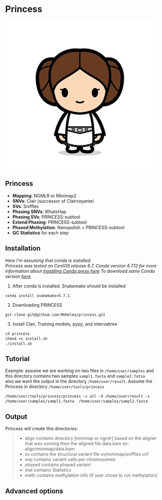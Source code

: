 # Princess
![princess](./pictures/leia.jpg)

## Princess

* __Mapping__:  NGMLR or Minimap2
* __SNVs__: Clair (successor of Clairvoyante)
* __SVs__: Sniffles
* __Phasing SNVs__: WhatsHap
* __Phasing SVs__: PRINCESS-subtool
* __Extend Phasing__: PRINCESS-subtool
* __Phased Methylation__: Nanopolish + PRINCESS-subtool
* __QC Statistics__ for each step

## Installation
*Here I'm assuming that conda is installed.  
Princess was tested on CentOS release 6.7, Conda version 4.7.12
for more information about [Installing Conda press here](https://bioconda.github.io/user/install.html#install-conda, "Install Conda")
To download same Conda version [here](https://repo.continuum.io/miniconda/Miniconda3-4.7.12-Linux-x86_64.sh "Conda 4.7.12")*

1. After conda is installed. Snakemake should be installed
~~~
conda install snakemake=5.7.1
~~~
2. Downloading PRINCESS  
~~~
git clone git@github.com:MeHelmy/princess.git
~~~
3. Install Clair, Training models, pypy, and intervaltree
~~~
cd princess
chmod +x install.sh
./install.sh
~~~


## Tutorial
Example: assume we are working on two files in `/home/user/samples` and this directory contains two samples `sampl1.fasta` and `sample2.fatsa`  
also we want the output in the directory `/home/user/result`.
Assume the Princess in directory `/home/user/tools/princess`
~~~
/home/user/tools/princess/princess -c all -d /home/user/result -s /home/user/samples/sampl1.fasta  /home/user/samples/sampl2.fasta
~~~



## Output

Princess will create this directories:
> - align   contains directory [minimap or ngmlr] based on the aligner that was running then the aligned file data.bam ex: align/minimap/data.bam
> - sv      contains the structural variant file sv/minimap/sniffles.vcf
> - snp     contains variant calls per chromosomes
> - phased  contains phased variant
> - stat    contains Statistics
> - meth    contains methylation info (if user chose to run methylation)      


## Advanced options
